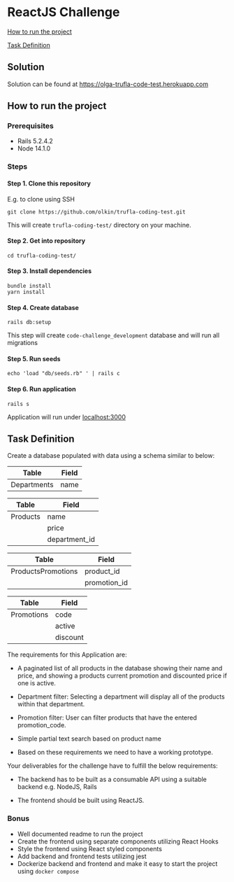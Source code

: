 # ReactJS Challenge

[How to run the project]()

[Task Definition]()

## Solution

Solution can be found at https://olga-trufla-code-test.herokuapp.com

## How to run the project
### Prerequisites
- Rails 5.2.4.2
- Node 14.1.0

### Steps
#### Step 1. Clone this repository 
E.g. to clone using SSH 

`git clone https://github.com/olkin/trufla-coding-test.git`

This will create `trufla-coding-test/` directory on your machine.


#### Step 2. Get into repository

`cd trufla-coding-test/`

#### Step 3. Install dependencies

```
bundle install
yarn install
```

#### Step 4. Create database

`rails db:setup`

This step will create `code-challenge_development` database and will run all migrations

#### Step 5. Run seeds

`echo 'load "db/seeds.rb" ' | rails c`

#### Step 6. Run application

`rails s`

Application will run under [localhost:3000](localhost:3000)






## Task Definition
Create a database populated with data using a schema similar to below:

| Table | Field |
| ------ | ------ |
| Departments | name |

| Table | Field |
| ------ | ------ |
| Products | name |
|  | price |
|  | department_id |

| Table | Field |
| ------ | ------ |
| ProductsPromotions | product_id |
|  | promotion_id |

| Table | Field |
| ------ | ------ |
| Promotions | code |
|  | active |
|  | discount |

The requirements for this Application are:

- A paginated list of all products in the database showing their name and price, and showing a products current promotion and discounted price if one is active.

- Department filter: Selecting a department will display all of the products within that department.

- Promotion filter: User can filter products that have the entered promotion_code.

- Simple partial text search based on product name

- Based on these requirements we need to have a working prototype.

Your deliverables for the challenge have to fulfill the below requirements:

- The backend has to be built as a consumable API using a suitable backend e.g. NodeJS, Rails

- The frontend should be built using ReactJS.

### Bonus

- Well documented readme to run the project 
- Create the frontend using separate components utilizing React Hooks
- Style the frontend using React styled components
- Add backend and frontend tests utilizing jest
- Dockerize backend and frontend and make it easy to start the project using `docker compose`